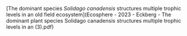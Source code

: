 [The dominant species *Solidago canadensis* structures multiple trophic levels in an old field ecosystem](Ecosphere - 2023 - Eckberg - The dominant plant species Solidago canadensis structures multiple trophic levels in an (3).pdf)
